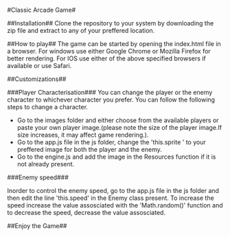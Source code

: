 #Classic Arcade Game#

##Installation##
Clone the repository to your system by downloading the zip file and extract to any of your preffered location.

##How to play##
The game can be started by opening the index.html file in a browser.
For windows use either Google Chrome or Mozilla Firefox for better rendering.
For IOS use either of the above specified browsers if available or use Safari.

##Customizations##

###Player Characterisation###
You can change the player or the enemy character to whichever character you prefer. You can follow the following steps to change a character.

* Go to the images folder and either choose from the available players or paste your own player image.(please note the size of the player image.If size increases, it may affect game rendering.).
* Go to the app.js file in the js folder, change the 'this.sprite ' to your preffered image for both the player and the enemy.
* Go to the engine.js and add the image in the Resources function if it is not already present.

###Enemy speed###

Inorder to control the enemy speed, go to the app.js file in the js folder and then edit the line 'this.speed' in the Enemy class present.
To increase the speed increase the value assosciated with the 'Math.random()' function and to decrease the speed, decrease the value assosciated.

##Enjoy the Game##